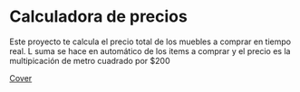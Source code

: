 # Calculadora de precios

Este proyecto te calcula el precio total de los muebles a comprar en tiempo real.
L suma se hace en automático de los items a comprar y el precio es la multipicación de metro cuadrado por $200

[Cover](https://github.com/emilianocbe/calculadora-precios/raw/main/assets/cover.png)

